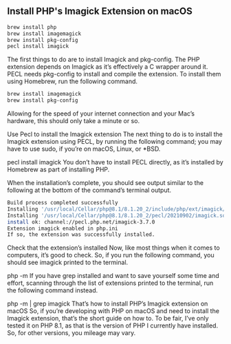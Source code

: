 ## Install PHP's Imagick Extension on macOS

```bash
brew install php
brew install imagemagick
brew install pkg-config
pecl install imagick
```

The first things to do are to install Imagick and pkg-config. The PHP extension depends on Imagick as it’s effectively a C wrapper around it. PECL needs pkg-config to install and compile the extension. To install them using Homebrew, run the following command.

```bash
brew install imagemagick
brew install pkg-config
```

Allowing for the speed of your internet connection and your Mac’s hardware, this should only take a minute or so.

Use Pecl to install the Imagick extension
The next thing to do is to install the Imagick extension using PECL, by running the following command; you may have to use sudo, if you’re on macOS, Linux, or *BSD.

pecl install imagick
You don’t have to install PECL directly, as it’s installed by Homebrew as part of installing PHP.

When the installation’s complete, you should see output similar to the following at the bottom of the command’s terminal output.

```bash
Build process completed successfully
Installing '/usr/local/Cellar/php@8.1/8.1.20_2/include/php/ext/imagick/php_imagick_shared.h'
Installing '/usr/local/Cellar/php@8.1/8.1.20_2/pecl/20210902/imagick.so'
install ok: channel://pecl.php.net/imagick-3.7.0
Extension imagick enabled in php.ini
If so, the extension was successfully installed.
```

Check that the extension’s installed
Now, like most things when it comes to computers, it’s good to check. So, if you run the following command, you should see imagick printed to the terminal.

php -m
If you have grep installed and want to save yourself some time and effort, scanning through the list of extensions printed to the terminal, run the following command instead.

php -m | grep imagick
That’s how to install PHP’s Imagick extension on macOS
So, if you’re developing with PHP on macOS and need to install the Imagick extension, that’s the short guide on how to. To be fair, I’ve only tested it on PHP 8.1, as that is the version of PHP I currently have installed. So, for other versions, you mileage may vary.

